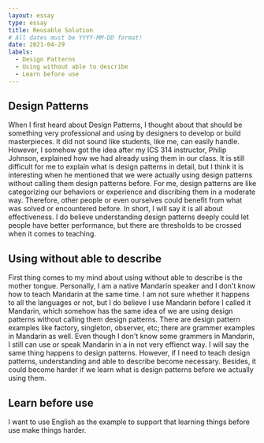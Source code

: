 ```yaml
---
layout: essay
type: essay
title: Reusable Solution
# All dates must be YYYY-MM-DD format!
date: 2021-04-29
labels:
  - Design Patterns
  - Using without able to describe
  - Learn before use
---
```


## Design Patterns

When I first heard about Design Patterns, I thought about that should be something very professional and using by designers to develop or build masterpieces. It did not sound like students, like me, can easily handle. However, I somehow got the idea after my ICS 314 instructor, Philip Johnson, explained how we had already using them in our class. It is still difficult for me to explain what is design patterns in detail, but I think it is interesting when he mentioned that we were actually using design patterns without calling them design patterns before. For me, design patterns are like categorizing our behaviors or experience and discribing them in a moderate way. Therefore, other people or even ourselves could benefit from what was solved or encountered before. In short, I will say it is all about effectiveness. I do believe understanding design patterns deeply could let people have better performance, but there are thresholds to be crossed when it comes to teaching.

## Using without able to describe

First thing comes to my mind about using without able to describe is the mother tongue. Personally, I am a native Mandarin speaker and I don't know how to teach Mandarin at the same time. I am not sure whether it happens to all the languages or not, but I do believe I use Mandarin before I called it Mandarin, which somehow has the same idea of we are using design patterns without calling them design patterns. There are design pattern examples like factory, singleton, observer, etc; there are grammer examples in Mandarin as well. Even though I don't know some grammers in Mandarin, I still can use or speak Mandarin in a in not very effienct way. I will say the same thing happens to design patterns. However, if I need to teach design patterns, understanding and able to describe become necessary. Besides, it could become harder if we learn what is design patterns before we actually using them.

## Learn before use

I want to use English as the example to support that learning things before use make things harder. 
